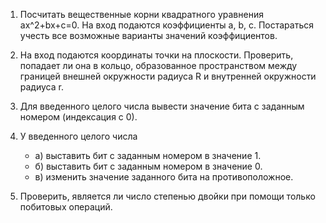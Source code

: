 1) Посчитать вещественные корни квадратного уравнения ax^2+bx+c=0. На вход подаются коэффициенты a, b, c. Постараться учесть все возможные варианты значений коэффициентов.

2) На вход подаются координаты точки на плоскости. Проверить, попадает ли она в кольцо, образованное пространством между границей внешней окружности радиуса R и внутренней окружности радиуса r.

3) Для введенного целого числа вывести значение бита с заданным номером (индексация с 0).

4) У введенного целого числа 
   - а) выставить бит с заданным номером в значение 1.
   - б) выставить бит с заданным номером в значение 0.
   - в) изменить значение заданного бита на противоположное.

5) Проверить, является ли число степенью двойки при помощи только побитовых операций.

